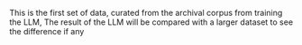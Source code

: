 This is the first set of data, curated from the archival corpus from training the LLM,
The result of the LLM will be compared with a larger dataset to see the difference if any
